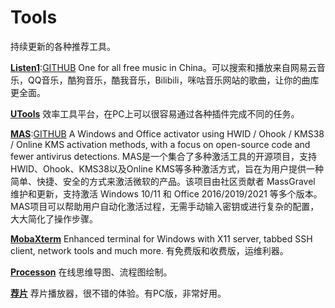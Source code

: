 # Tools
持续更新的各种推荐工具。


[**Listen1**](https://listen1.github.io/listen1/):[GITHUB](https://github.com/listen1/)
One for all free music in China。可以搜索和播放来自网易云音乐，QQ音乐，酷狗音乐，酷我音乐，Bilibili，咪咕音乐网站的歌曲，让你的曲库更全面。

[**UTools**](https://www.u.tools/)
效率工具平台，在PC上可以很容易通过各种插件完成不同的任务。

[**MAS**](https://massgrave.dev/):[GITHUB](https://github.com/massgravel/Microsoft-Activation-Scripts)
A Windows and Office activator using HWID / Ohook / KMS38 / Online KMS activation methods, with a focus on open-source code and fewer antivirus detections.
MAS是一个集合了多种激活工具的开源项目，支持HWID、Ohook、KMS38以及Online KMS等多种激活方式，旨在为用户提供一种简单、快捷、安全的方式来激活微软的产品。该项目由社区贡献者 MassGravel 维护和更新，支持激活 Windows 10/11 和 Office 2016/2019/2021 等多个版本。MAS项目可以帮助用户自动化激活过程，无需手动输入密钥或进行复杂的配置，大大简化了操作步骤。


[**MobaXterm**](https://mobaxterm.mobatek.net/)
Enhanced terminal for Windows with X11 server, tabbed SSH client, network tools and much more.
有免费版和收费版，运维利器。

[**Processon**](https://www.processon.com/)
在线思维导图、流程图绘制。

[**荐片**](http://www.jianpian9.com)
荐片播放器，很不错的体验。有PC版，非常好用。








